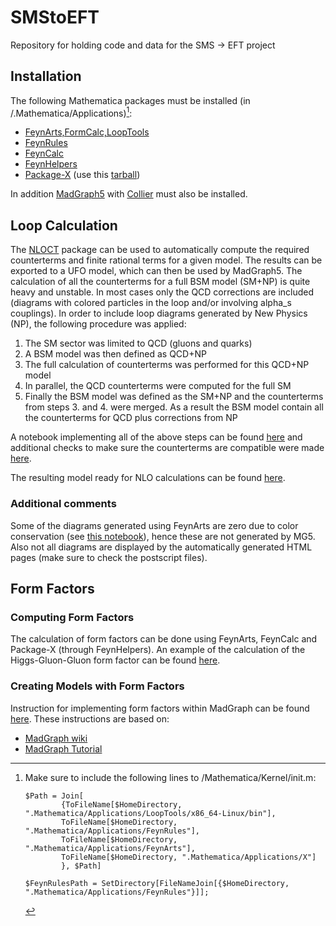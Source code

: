 # SMStoEFT
Repository for holding code and data for the SMS -> EFT project

## Installation

The following Mathematica packages must be installed (in <home folder>/.Mathematica/Applications)[^1]:

  * [FeynArts,FormCalc,LoopTools](https://feynarts.de/)
  * [FeynRules](https://feynrules.irmp.ucl.ac.be/)
  * [FeynCalc](https://feyncalc.github.io/)
  * [FeynHelpers](https://github.com/FeynCalc/feynhelpers)
  * [Package-X](https://gitlab.com/mule-tools/package-x) (use this [tarball](./packageX.tar.gz))

In addition [MadGraph5](https://launchpad.net/mg5amcnlo) with [Collier](https://collier.hepforge.org/) must also be installed.

## Loop Calculation

The [NLOCT](http://inspirehep.net/record/1300359) package can be used to automatically compute the required
counterterms and finite rational terms for a given model. The results can be exported to a UFO model,
which can then be used by MadGraph5. The calculation of all the counterterms for a full BSM model (SM+NP)
is quite heavy and unstable. In most cases only the QCD corrections are included (diagrams with colored particles
in the loop and/or involving alpha_s couplings). In order to include loop diagrams generated by New Physics (NP), the following procedure was applied:

  1. The SM sector was limited to QCD (gluons and quarks)
  2. A BSM model was then defined as QCD+NP
  3. The full calculation of counterterms was performed for this QCD+NP model
  4. In parallel, the QCD counterterms were computed for the full SM
  5. Finally the BSM model was defined as the SM+NP and the counterterms from steps 3. and 4. were merged. As a result the BSM model contain all the counterterms for QCD plus corrections from NP

A notebook implementing all of the above steps can be found [here](./mathematicaNBs/SMS-stop-NLO.nb) and additional checks to make sure the counterterms are compatible were made [here](./mathematicaNBs/SMS-stop-NLO-Checks.nb).

The resulting model ready for NLO calculations can be found [here](./Models/SMS-stopNLO/).

### Additional comments

Some of the diagrams generated using FeynArts are zero due to color conservation (see [this notebook](./mathematicaNBs/diagrams-DMEFT-stop.nb)), hence these are not generated by MG5. Also not all diagrams are displayed by the automatically generated HTML pages (make sure to check the postscript files).




## Form Factors

### Computing Form Factors

The calculation of form factors can be done using FeynArts, FeynCalc and Package-X (through FeynHelpers).
An example of the calculation of the Higgs-Gluon-Gluon form factor can be found [here](./auxFiles/Examples/feyncalc-HGG.nb).

### Creating Models with Form Factors

Instruction for implementing form factors within MadGraph can be found [here](./InstructionsFormFactors.md). 
These instructions are based on:

 * [MadGraph wiki](https://cp3.irmp.ucl.ac.be/projects/madgraph/wiki/FormFactors)
 * [MadGraph Tutorial](./Refs/Hands-onStartToMG.pdf)
 

   

[^1]: Make sure to include the following lines to <home folder>/Mathematica/Kernel/init.m:

     ```
     $Path = Join[
             {ToFileName[$HomeDirectory, ".Mathematica/Applications/LoopTools/x86_64-Linux/bin"],
             ToFileName[$HomeDirectory, ".Mathematica/Applications/FeynRules"],
             ToFileName[$HomeDirectory, ".Mathematica/Applications/FeynArts"],
             ToFileName[$HomeDirectory, ".Mathematica/Applications/X"]
             }, $Path]

     $FeynRulesPath = SetDirectory[FileNameJoin[{$HomeDirectory, ".Mathematica/Applications/FeynRules"}]];                          
     ```     
